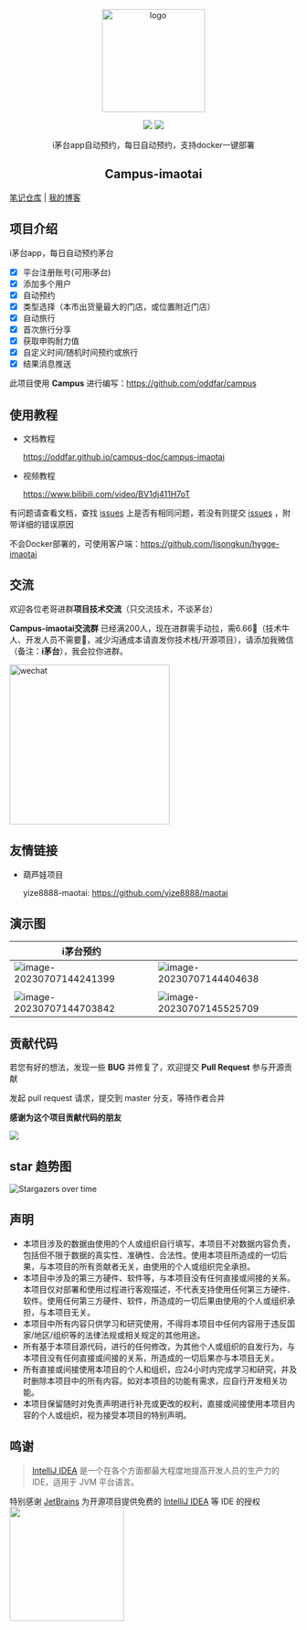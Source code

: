 <p align="center"><a href="https://oddfar.com/" target="_blank" rel="noopener noreferrer"><img width="180" src="https://note.oddfar.com/img/web.png" alt="logo"></a></p>

<p align="center">
  <a href="https://github.com/oddfar/campus-imaotai/stargazers"><img src="https://img.shields.io/github/stars/oddfar/campus-imaotai.svg"></a>
	<a href="https://github.com/oddfar/campus-imaotai/blob/master/LICENSE"><img src="https://img.shields.io/github/license/oddfar/campus-imaotai.svg"></a>
</p>

<p align="center"> i茅台app自动预约，每日自动预约，支持docker一键部署</p>

<h2 align="center">Campus-imaotai</h2>



  [笔记仓库](https://github.com/oddfar/notes)  |  [我的博客](https://oddfar.com)  

## 项目介绍

i茅台app，每日自动预约茅台

- [x] 平台注册账号(可用i茅台)
- [x] 添加多个用户
- [x] 自动预约
- [x] 类型选择（本市出货量最大的门店，或位置附近门店）
- [x] 自动旅行
- [x] 首次旅行分享
- [x] 获取申购耐力值
- [x] 自定义时间/随机时间预约或旅行
- [x] 结果消息推送

此项目使用 **Campus** 进行编写：<https://github.com/oddfar/campus>

## 使用教程

- 文档教程

  https://oddfar.github.io/campus-doc/campus-imaotai
  
- 视频教程

  https://www.bilibili.com/video/BV1dj411H7oT

有问题请查看文档，查找 [issues](https://github.com/oddfar/campus-imaotai/issues) 上是否有相同问题，若没有则提交 [issues](https://github.com/oddfar/campus-imaotai/issues)  ，附带详细的错误原因

不会Docker部署的，可使用客户端：<https://github.com/lisongkun/hygge-imaotai>

## 交流

欢迎各位老哥进群**项目技术交流**（只交流技术，不谈茅台）

**Campus-imaotai交流群** 已经满200人，现在进群需手动拉，需6.66🧧（技术牛人、开发人员不需要🧧，减少沟通成本请直发你技术栈/开源项目），请添加我微信（备注：**i茅台**），我会拉你进群。

<img src="https://note.oddfar.com/img/my-wechat.jpg" alt="wechat" style="height:280px;" />


## 友情链接

- 葫芦娃项目

  yize8888-maotai: https://github.com/yize8888/maotai

## 演示图



| i茅台预约                                                    |                                                              |
| ------------------------------------------------------------ | ------------------------------------------------------------ |
| ![image-20230707144241399](https://gcore.jsdelivr.net/gh/oddfar/campus-imaotai/.github/image-20230707144241399.png) | ![image-20230707144404638](https://gcore.jsdelivr.net/gh/oddfar/campus-imaotai/.github/image-20230707144404638.png) |
|                                                              |                                                              |
| ![image-20230707144703842](https://gcore.jsdelivr.net/gh/oddfar/campus-imaotai/.github/image-20230707144703842.png) | ![image-20230707145525709](https://gcore.jsdelivr.net/gh/oddfar/campus-imaotai/.github/image-20230707145525709.png) |



## 贡献代码

若您有好的想法，发现一些 **BUG** 并修复了，欢迎提交 **Pull Request** 参与开源贡献

发起 pull request 请求，提交到 master 分支，等待作者合并

**感谢为这个项目贡献代码的朋友**

<a href="https://github.com/oddfar/campus-imaotai/graphs/contributors">
<img src="https://contrib.rocks/image?repo=oddfar/campus-imaotai" />
</a>

## star 趋势图

![Stargazers over time](https://starchart.cc/oddfar/campus-imaotai.svg)


## 声明

- 本项目涉及的数据由使用的个人或组织自行填写，本项目不对数据内容负责，包括但不限于数据的真实性、准确性、合法性。使用本项目所造成的一切后果，与本项目的所有贡献者无关，由使用的个人或组织完全承担。
- 本项目中涉及的第三方硬件、软件等，与本项目没有任何直接或间接的关系。本项目仅对部署和使用过程进行客观描述，不代表支持使用任何第三方硬件、软件。使用任何第三方硬件、软件，所造成的一切后果由使用的个人或组织承担，与本项目无关。
- 本项目中所有内容只供学习和研究使用，不得将本项目中任何内容用于违反国家/地区/组织等的法律法规或相关规定的其他用途。
- 所有基于本项目源代码，进行的任何修改，为其他个人或组织的自发行为，与本项目没有任何直接或间接的关系，所造成的一切后果亦与本项目无关。
- 所有直接或间接使用本项目的个人和组织，应24小时内完成学习和研究，并及时删除本项目中的所有内容。如对本项目的功能有需求，应自行开发相关功能。
- 本项目保留随时对免责声明进行补充或更改的权利，直接或间接使用本项目内容的个人或组织，视为接受本项目的特别声明。

## 鸣谢

> [IntelliJ IDEA](https://zh.wikipedia.org/zh-hans/IntelliJ_IDEA) 是一个在各个方面都最大程度地提高开发人员的生产力的 IDE，适用于 JVM 平台语言。

特别感谢 [JetBrains](https://www.jetbrains.com/?from=campus) 为开源项目提供免费的 [IntelliJ IDEA](https://www.jetbrains.com/idea/?from=campus) 等 IDE 的授权    
[<img src="https://gcore.jsdelivr.net/gh/oddfar/campus-imaotai/.github/jetbrains-variant.png" width="200"/>](https://www.jetbrains.com/?from=campus)



